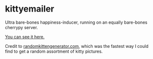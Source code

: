 # kittyemailer
Ultra bare-bones happiness-inducer, running on an equally bare-bones cherrypy server.

[You can see it here.](http://bit.ly/kittyemailer)

Credit to [randomkittengenerator.com](http://www.randomkittengenerator.com/), which was the fastest way I could find to get a random assortment of kitty pictures.
